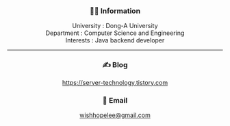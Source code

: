 <div align="center">

### 💁🏻 Information
University : Dong-A University
<br>
Department : Computer Science and Engineering
<br>
Interests : Java backend developer
___

### ✍️ Blog
https://server-technology.tistory.com

### 📧 Email  
wishhopelee@gmail.com
</div>
